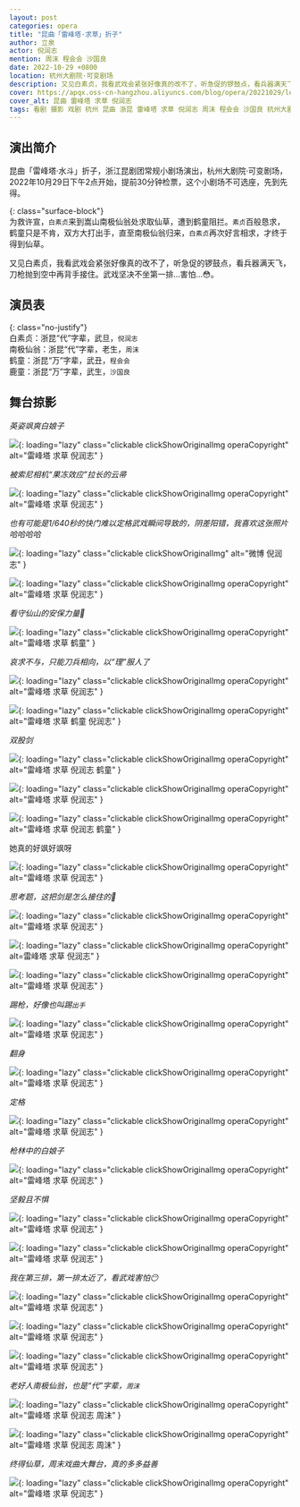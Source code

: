 ```yaml
---
layout: post
categories: opera
title: "昆曲「雷峰塔·求草」折子"
author: 立泉
actor: 倪润志
mention: 周沫 程会会 沙国良
date: 2022-10-29 +0800
location: 杭州大剧院·可变剧场
description: 又见白素贞，我看武戏会紧张好像真的改不了，听急促的锣鼓点，看兵器满天飞，刀枪抛到空中再背手接住。武戏坚决不坐第一排...害怕...😳。
cover: https://apqx.oss-cn-hangzhou.aliyuncs.com/blog/opera/20221029/leifengta_qiucao/DSC04754_thumb.jpg
cover_alt: 昆曲 雷峰塔 求草 倪润志
tags: 看剧 摄影 戏剧 杭州 昆曲 浙昆 雷峰塔 求草 倪润志 周沫 程会会 沙国良 杭州大剧院·可变剧场
---
```


## 演出简介

昆曲「雷峰塔·水斗」折子，浙江昆剧团常规小剧场演出，杭州大剧院·可变剧场，2022年10月29日下午2点开始，提前30分钟检票，这个小剧场不可选座，先到先得。

{: class="surface-block"}  
为救许宣，`白素贞`来到嵩山南极仙翁处求取仙草，遭到鹤童阻拦。`素贞`百般恳求，鹤童只是不肯，双方大打出手，直至南极仙翁归来，`白素贞`再次好言相求，才终于得到仙草。

又见白素贞，我看武戏会紧张好像真的改不了，听急促的锣鼓点，看兵器满天飞，刀枪抛到空中再背手接住。武戏坚决不坐第一排...害怕...😳。

## 演员表

{: class="no-justify"}  
白素贞：浙昆“代”字辈，武旦，`倪润志`  
南极仙翁：浙昆“代”字辈，老生，`周沫`  
鹤童：浙昆“万”字辈，武丑，`程会会`  
鹿童：浙昆“万”字辈，武生，`沙国良`

## 舞台掠影

*英姿飒爽白娘子*

![](https://apqx.oss-cn-hangzhou.aliyuncs.com/blog/opera/20221029/leifengta_qiucao/DSC04754_thumb.jpg){: loading="lazy" class="clickable clickShowOriginalImg operaCopyright" alt="雷峰塔 求草 倪润志" }

*被索尼相机“果冻效应”拉长的云帚*

![](https://apqx.oss-cn-hangzhou.aliyuncs.com/blog/opera/20221029/leifengta_qiucao/DSC04781_thumb.jpg){: loading="lazy" class="clickable clickShowOriginalImg operaCopyright" alt="雷峰塔 求草 倪润志" }

*也有可能是1/640秒的快门难以定格武戏瞬间导致的，阴差阳错，我喜欢这张照片哈哈哈哈*

![](https://apqx.oss-cn-hangzhou.aliyuncs.com/blog/opera/20221029/leifengta_qiucao/IMG_4897.jpg){: loading="lazy" class="clickable clickShowOriginalImg" alt="微博 倪润志" }

![](https://apqx.oss-cn-hangzhou.aliyuncs.com/blog/opera/20221029/leifengta_qiucao/DSC04791_thumb.jpg){: loading="lazy" class="clickable clickShowOriginalImg operaCopyright" alt="雷峰塔 求草 倪润志" }

*看守仙山的安保力量👮*

![](https://apqx.oss-cn-hangzhou.aliyuncs.com/blog/opera/20221029/leifengta_qiucao/DSC04792_thumb.jpg){: loading="lazy" class="clickable clickShowOriginalImg operaCopyright" alt="雷峰塔 求草 鹤童" }

*哀求不与，只能刀兵相向，以“理”服人了*

![](https://apqx.oss-cn-hangzhou.aliyuncs.com/blog/opera/20221029/leifengta_qiucao/DSC04807_thumb.jpg){: loading="lazy" class="clickable clickShowOriginalImg operaCopyright" alt="雷峰塔 求草 倪润志" }

![](https://apqx.oss-cn-hangzhou.aliyuncs.com/blog/opera/20221029/leifengta_qiucao/DSC04813_thumb.jpg){: loading="lazy" class="clickable clickShowOriginalImg operaCopyright" alt="雷峰塔 求草 鹤童 倪润志" }

*双股剑*

![](https://apqx.oss-cn-hangzhou.aliyuncs.com/blog/opera/20221029/leifengta_qiucao/DSC04830_thumb.jpg){: loading="lazy" class="clickable clickShowOriginalImg operaCopyright" alt="雷峰塔 求草 倪润志 鹤童" }

![](https://apqx.oss-cn-hangzhou.aliyuncs.com/blog/opera/20221029/leifengta_qiucao/DSC04833_thumb.jpg){: loading="lazy" class="clickable clickShowOriginalImg operaCopyright" alt="雷峰塔 求草 倪润志" }

![](https://apqx.oss-cn-hangzhou.aliyuncs.com/blog/opera/20221029/leifengta_qiucao/DSC04853_thumb.jpg){: loading="lazy" class="clickable clickShowOriginalImg operaCopyright" alt="雷峰塔 求草 倪润志 鹤童" }

她真的好飒好飒呀

![](https://apqx.oss-cn-hangzhou.aliyuncs.com/blog/opera/20221029/leifengta_qiucao/DSC04865_thumb.jpg){: loading="lazy" class="clickable clickShowOriginalImg operaCopyright" alt="雷峰塔 求草 倪润志" }

*思考题，这把剑是怎么接住的🤔*

![](https://apqx.oss-cn-hangzhou.aliyuncs.com/blog/opera/20221029/leifengta_qiucao/DSC04868_thumb.jpg){: loading="lazy" class="clickable clickShowOriginalImg operaCopyright" alt="雷峰塔 求草 倪润志" }

![](https://apqx.oss-cn-hangzhou.aliyuncs.com/blog/opera/20221029/leifengta_qiucao/DSC04869_thumb.jpg){: loading="lazy" class="clickable clickShowOriginalImg operaCopyright" alt=雷峰塔 求草 倪润志" }

![](https://apqx.oss-cn-hangzhou.aliyuncs.com/blog/opera/20221029/leifengta_qiucao/DSC04876_thumb.jpg){: loading="lazy" class="clickable clickShowOriginalImg operaCopyright" alt="雷峰塔 求草 倪润志" }

*踢枪，好像也叫踢`出手`*

![](https://apqx.oss-cn-hangzhou.aliyuncs.com/blog/opera/20221029/leifengta_qiucao/DSC04879_thumb.jpg){: loading="lazy" class="clickable clickShowOriginalImg operaCopyright" alt="雷峰塔 求草 倪润志" }

*翻身*

![](https://apqx.oss-cn-hangzhou.aliyuncs.com/blog/opera/20221029/leifengta_qiucao/DSC04900_thumb.jpg){: loading="lazy" class="clickable clickShowOriginalImg operaCopyright" alt="雷峰塔 求草 倪润志" }

*定格*

![](https://apqx.oss-cn-hangzhou.aliyuncs.com/blog/opera/20221029/leifengta_qiucao/DSC04907_thumb.jpg){: loading="lazy" class="clickable clickShowOriginalImg operaCopyright" alt="雷峰塔 求草 倪润志" }

*枪林中的白娘子*

![](https://apqx.oss-cn-hangzhou.aliyuncs.com/blog/opera/20221029/leifengta_qiucao/DSC04925_thumb.jpg){: loading="lazy" class="clickable clickShowOriginalImg operaCopyright" alt="雷峰塔 求草 倪润志" }

*坚毅且不惧*

![](https://apqx.oss-cn-hangzhou.aliyuncs.com/blog/opera/20221029/leifengta_qiucao/DSC04927_thumb.jpg){: loading="lazy" class="clickable clickShowOriginalImg operaCopyright" alt="雷峰塔 求草 倪润志" }

![](https://apqx.oss-cn-hangzhou.aliyuncs.com/blog/opera/20221029/leifengta_qiucao/DSC04928_thumb.jpg){: loading="lazy" class="clickable clickShowOriginalImg operaCopyright" alt="雷峰塔 求草 倪润志" }

*我在第三排，第一排太近了，看武戏害怕😶*

![](https://apqx.oss-cn-hangzhou.aliyuncs.com/blog/opera/20221029/leifengta_qiucao/DSC04942_thumb.jpg){: loading="lazy" class="clickable clickShowOriginalImg operaCopyright" alt="雷峰塔 求草 倪润志" }

![](https://apqx.oss-cn-hangzhou.aliyuncs.com/blog/opera/20221029/leifengta_qiucao/DSC04943_thumb.jpg){: loading="lazy" class="clickable clickShowOriginalImg operaCopyright" alt="雷峰塔 求草 倪润志" }

![](https://apqx.oss-cn-hangzhou.aliyuncs.com/blog/opera/20221029/leifengta_qiucao/DSC04953_thumb.jpg){: loading="lazy" class="clickable clickShowOriginalImg operaCopyright" alt="雷峰塔 求草 倪润志" }

*老好人南极仙翁，也是“代”字辈，`周沫`*

![](https://apqx.oss-cn-hangzhou.aliyuncs.com/blog/opera/20221029/leifengta_qiucao/DSC04958_thumb.jpg){: loading="lazy" class="clickable clickShowOriginalImg operaCopyright" alt="雷峰塔 求草 倪润志 周沫" }

![](https://apqx.oss-cn-hangzhou.aliyuncs.com/blog/opera/20221029/leifengta_qiucao/DSC04961_thumb.jpg){: loading="lazy" class="clickable clickShowOriginalImg operaCopyright" alt="雷峰塔 求草 倪润志 周沫" }

*终得仙草，周末戏曲大舞台，真的多多益善*

![](https://apqx.oss-cn-hangzhou.aliyuncs.com/blog/opera/20221029/leifengta_qiucao/DSC04966_thumb.jpg){: loading="lazy" class="clickable clickShowOriginalImg operaCopyright" alt="雷峰塔 求草 倪润志" }